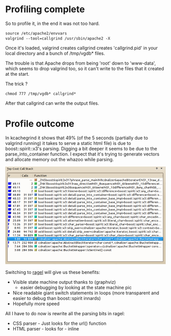 # Profiling complete

So to profile it, in the end it was not too hard.

    source /etc/apache2/envvars
    valgrind --tool=callgrind /usr/sbin/apache2 -X

Once it's loaded, valgrind creates callgrind creates 'callgrind.pid' in your local directory and a bunch of /tmp/vgdb* files.

The trouble is that Apache drops from being 'root' down to 'www-data', which seems to drop valgrind too, so it can't write to the files that it created at the start.

The trick ?

    chmod 777 /tmp/vgdb* callgrind*

After that callgrind can write the output files.

# Profile outcome

In kcachegrind it shows that 49% (of the 5 seconds (partially due to valgrind running) it takes to serve a static html file) is due to boost::spirit::x3's parsing. Digging a bit deeper it seems to be due to the parse_into_container function. I expect that it's trying to generate vectors and allocate memory out the whazoo while parsing.

![kcachegrind output](https://github.com/matiu2/cdnalizer/blob/master/blog/Selection_117.png?raw=true)

Switching to [ragel](http://www.colm.net/open-source/ragel/) will give us these benefits:

 * Visible state machine output thanks to (graphviz)
   + easier debugging by looking at the state machine pic
 * Nice readable giant switch statements in loops (more transparent and easier to debug than boost::spirit innards)
 * Hopefully more speed

All I have to do now is rewrite all the parsing bits in ragel:

 * CSS parser - Just looks for the url() function
 * HTML parser - looks for <tags with_attributes="true"> 
               - inline <style> tags
               - inline <script language="text/javascript"> tags
               - style attribute (where it switches to the CSS parser)
               - onClick, etc attributes (where it switches to the JS parser)
 * JS parser - just searches for "strings" and assumes the whole string is a path to be replaced.

Everything related to JS doesn't exist in any form yet..

Luckily I have a good amount of tests already written.
